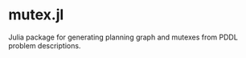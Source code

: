 # mutex.jl
Julia package for generating planning graph and mutexes from PDDL problem descriptions. 
